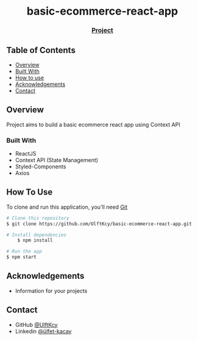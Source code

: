 <h1 align="center">basic-ecommerce-react-app</h1>


<div align="center">
  <h3>
    <a href="https://basic-ecommerce-react-app.vercel.app">
      Project
    </a>
 
  </h3>
</div>

<!-- TABLE OF CONTENTS -->

## Table of Contents

- [Overview](#overview)
- [Built With](#built-with)
- [How to use](#how-to-use)
- [Acknowledgements](#acknowledgements)
- [Contact](#contact)

<!-- OVERVIEW -->

## Overview

Project aims to build a basic ecommerce react app using Context API

### Built With

<!-- This section should list any major frameworks that you built your project using. Here are a few examples.-->

- ReactJS
- Context API (State Management)
- Styled-Components
- Axios


## How To Use

<!-- This is an example, please update according to your application -->

To clone and run this application, you'll need [Git]([https://git-scm.com](https://github.com/UlftKcy/basic-ecommerce-react-app)) 
```bash
# Clone this repository
$ git clone https://github.com/UlftKcy/basic-ecommerce-react-app.git

# Install dependencies
    $ npm install

# Run the app
$ npm start
```

## Acknowledgements
- Information for your projects

## Contact

- GitHub [@UlftKcy](https://github.com/UlftKcy)
- Linkedin [@ülfet-kacay](https://www.linkedin.com/in/ulfet-kacay/)
